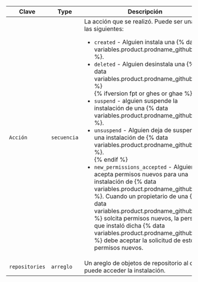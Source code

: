 | Clave          | Type        | Descripción                                                                         |
| -------------- | ----------- | ----------------------------------------------------------------------------------- |
| `Acción`       | `secuencia` | La acción que se realizó. Puede ser una de las siguientes:<ul><li>`created` - Alguien instala una {% data variables.product.prodname_github_app %}.</li><li>`deleted` - Alguien desinstala una {% data variables.product.prodname_github_app %}</li>{% ifversion fpt or ghes or ghae %}<li>`suspend` - alguien suspende la instalación de una {% data variables.product.prodname_github_app %}.</li><li>`unsuspend` - Alguien deja de suspender una instalación de {% data variables.product.prodname_github_app %}.</li>{% endif %}<li>`new_permissions_accepted` - Alguien acepta permisos nuevos para una instalación de {% data variables.product.prodname_github_app %}. Cuando un propietario de una {% data variables.product.prodname_github_app %} solcita permisos nuevos, la persona que instaló dicha {% data variables.product.prodname_github_app %} debe aceptar la solicitud de estos permisos nuevos. </li></ul> |
| `repositories` | `arreglo`   | Un areglo de objetos de repositorio al que puede acceder la instalación.            |
